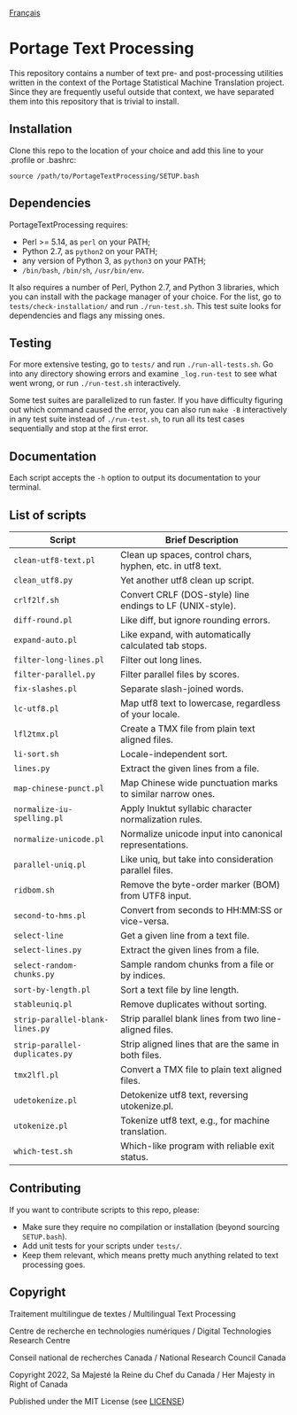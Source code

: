 [Français](LISEZMOI.md)

# Portage Text Processing

This repository contains a number of text pre- and post-processing utilities written in
the context of the Portage Statistical Machine Translation project.  Since they are
frequently useful outside that context, we have separated them into this repository that
is trivial to install.

## Installation

Clone this repo to the location of your choice and add this line to your .profile or .bashrc:

`source /path/to/PortageTextProcessing/SETUP.bash`

## Dependencies

PortageTextProcessing requires:
 - Perl >= 5.14, as `perl` on your PATH;
 - Python 2.7, as `python2` on your PATH;
 - any version of Python 3, as `python3` on your PATH;
 - `/bin/bash`, `/bin/sh`, `/usr/bin/env`.

It also requires a number of Perl, Python 2.7, and Python 3 libraries, which you can
install with the package manager of your choice. For the list, go to
`tests/check-installation/` and run `./run-test.sh`. This test suite looks for
dependencies and flags any missing ones.

## Testing

For more extensive testing, go to `tests/` and run `./run-all-tests.sh`.  Go into any
directory showing errors and examine `_log.run-test` to see what went wrong, or run
`./run-test.sh` interactively.

Some test suites are parallelized to run faster. If you have difficulty figuring out
which command caused the error, you can also run `make -B` interactively in any test
suite instead of `./run-test.sh`, to run all its test cases sequentially and stop at the
first error.

## Documentation

Each script accepts the `-h` option to output its documentation to your terminal.

## List of scripts

| Script                          | Brief Description                                          |
| ------------------------------- | ---------------------------------------------------------- |
| `clean-utf8-text.pl`            | Clean up spaces, control chars, hyphen, etc. in utf8 text. |
| `clean_utf8.py`                 | Yet another utf8 clean up script.                          |
| `crlf2lf.sh`                    | Convert CRLF (DOS-style) line endings to LF (UNIX-style).  |
| `diff-round.pl`                 | Like diff, but ignore rounding errors.                     |
| `expand-auto.pl`                | Like expand, with automatically calculated tab stops.      |
| `filter-long-lines.pl`          | Filter out long lines.                                     |
| `filter-parallel.py`            | Filter parallel files by scores.                           |
| `fix-slashes.pl`                | Separate slash-joined words.                               |
| `lc-utf8.pl`                    | Map utf8 text to lowercase, regardless of your locale.     |
| `lfl2tmx.pl`                    | Create a TMX file from plain text aligned files.           |
| `li-sort.sh`                    | Locale-independent sort.                                   |
| `lines.py`                      | Extract the given lines from a file.                       |
| `map-chinese-punct.pl`          | Map Chinese wide punctuation marks to similar narrow ones. |
| `normalize-iu-spelling.pl`      | Apply Inuktut syllabic character normalization rules.      |
| `normalize-unicode.pl`          | Normalize unicode input into canonical representations.    |
| `parallel-uniq.pl`              | Like uniq, but take into consideration parallel files.     |
| `ridbom.sh`                     | Remove the byte-order marker (BOM) from UTF8 input.        |
| `second-to-hms.pl`              | Convert from seconds to HH:MM:SS or vice-versa.            |
| `select-line`                   | Get a given line from a text file.                         |
| `select-lines.py`               | Extract the given lines from a file.                       |
| `select-random-chunks.py`       | Sample random chunks from a file or by indices.            |
| `sort-by-length.pl`             | Sort a text file by line length.                           |
| `stableuniq.pl`                 | Remove duplicates without sorting.                         |
| `strip-parallel-blank-lines.py` | Strip parallel blank lines from two line-aligned files.    |
| `strip-parallel-duplicates.py`  | Strip aligned lines that are the same in both files.       |
| `tmx2lfl.pl`                    | Convert a TMX file to plain text aligned files.            |
| `udetokenize.pl`                | Detokenize utf8 text, reversing utokenize.pl.              |
| `utokenize.pl`                  | Tokenize utf8 text, e.g., for machine translation.         |
| `which-test.sh`                 | Which-like program with reliable exit status.              |

## Contributing

If you want to contribute scripts to this repo, please:
 - Make sure they require no compilation or installation (beyond sourcing `SETUP.bash`).
 - Add unit tests for your scripts under `tests/`.
 - Keep them relevant, which means pretty much anything related to text processing goes.

## Copyright

Traitement multilingue de textes / Multilingual Text Processing

Centre de recherche en technologies numériques / Digital Technologies Research Centre

Conseil national de recherches Canada / National Research Council Canada

Copyright 2022, Sa Majesté la Reine du Chef du Canada / Her Majesty in Right of Canada

Published under the MIT License (see [LICENSE](LICENSE))
